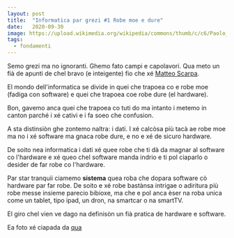```yaml
---
layout: post
title:  "Informatica par grezi #1 Robe moe e dure"
date:   2020-09-30
image: https://upload.wikimedia.org/wikipedia/commons/thumb/c/c6/Paolo_Monti_-_Serie_fotografica_-_BEIC_6342916.jpg/1024px-Paolo_Monti_-_Serie_fotografica_-_BEIC_6342916.jpg
tags:
  - fondamenti
---
```


Semo grezi ma no ignoranti. Ghemo fato campi e capolavori. Qua meto un fià de apunti de chel bravo (e inteigente) fio che xé [Matteo Scarpa](https://fundor333.com/).

El mondo dell'informatica se divide in quei che trapoea co e robe moe (fadiga con software) e quei che trapoea coe robe dure (el hardware).

Bon, gavemo anca quei che trapoea co tuti do ma intanto i metemo in canton parché i xé cativi e i fa soeo che confusion.

A sta distinsiòn ghe zontemo naltra: i dati. I xé calcòsa più tacà ae robe moe ma no i xé software ma gnaca robe dure, e no e xé de sicuro hardware.

De soito nea informatica i dati xé quee robe che ti dà da magnar al software co l'hardware e xé queo chel software manda indrio e ti pol ciaparlo o desider de far robe co l'hardware.

Par star tranquii ciamemo **sistema** quea roba che dopara software cò hardware par far robe. De soito e xé robe bastànsa intrigae o adiritura più robe messe insieme parecio bibioxe, ma che e pol anca èser na roba unica come un tablet, tipo ipad, un dron, na smartcar o na smartTV.

El giro chel vien ve dago na definisòn un fià pratica de hardware e software.

Ea foto xé ciapada da [qua](https://commons.wikimedia.org/wiki/File:Paolo_Monti_-_Serie_fotografica_-_BEIC_6342916.jpg)
